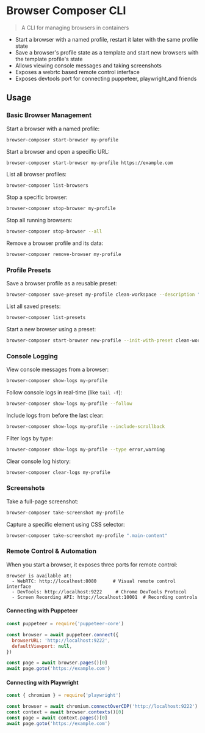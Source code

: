 # Browser Composer CLI

> A CLI for managing browsers in containers

- Start a browser with a named profile, restart it later with the same profile state
- Save a browser's profile state as a template and start new browsers with the template profile's state
- Allows viewing console messages and taking screenshots
- Exposes a webrtc based remote control interface
- Exposes devtools port for connecting puppeteer, playwright,and friends

## Usage

### Basic Browser Management

Start a browser with a named profile:

```bash
browser-composer start-browser my-profile
```

Start a browser and open a specific URL:

```bash
browser-composer start-browser my-profile https://example.com
```

List all browser profiles:

```bash
browser-composer list-browsers
```

Stop a specific browser:

```bash
browser-composer stop-browser my-profile
```

Stop all running browsers:

```bash
browser-composer stop-browser --all
```

Remove a browser profile and its data:

```bash
browser-composer remove-browser my-profile
```

### Profile Presets

Save a browser profile as a reusable preset:

```bash
browser-composer save-preset my-profile clean-workspace --description "Fresh browser with logged-in accounts"
```

List all saved presets:

```bash
browser-composer list-presets
```

Start a new browser using a preset:

```bash
browser-composer start-browser new-profile --init-with-preset clean-workspace
```

### Console Logging

View console messages from a browser:

```bash
browser-composer show-logs my-profile
```

Follow console logs in real-time (like `tail -f`):

```bash
browser-composer show-logs my-profile --follow
```

Include logs from before the last clear:

```bash
browser-composer show-logs my-profile --include-scrollback
```

Filter logs by type:

```bash
browser-composer show-logs my-profile --type error,warning
```

Clear console log history:

```bash
browser-composer clear-logs my-profile
```

### Screenshots

Take a full-page screenshot:

```bash
browser-composer take-screenshot my-profile
```

Capture a specific element using CSS selector:

```bash
browser-composer take-screenshot my-profile ".main-content"
```

### Remote Control & Automation

When you start a browser, it exposes three ports for remote control:

```
Browser is available at:
  - WebRTC: http://localhost:8080      # Visual remote control interface
  - DevTools: http://localhost:9222     # Chrome DevTools Protocol
  - Screen Recording API: http://localhost:10001  # Recording controls
```

#### Connecting with Puppeteer

```javascript
const puppeteer = require('puppeteer-core')

const browser = await puppeteer.connect({
  browserURL: 'http://localhost:9222',
  defaultViewport: null,
})

const page = await browser.pages()[0]
await page.goto('https://example.com')
```

#### Connecting with Playwright

```javascript
const { chromium } = require('playwright')

const browser = await chromium.connectOverCDP('http://localhost:9222')
const context = await browser.contexts()[0]
const page = await context.pages()[0]
await page.goto('https://example.com')
```
